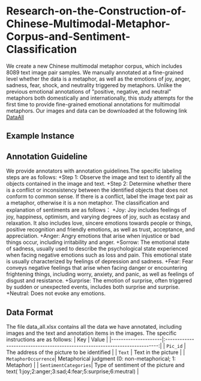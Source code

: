 # Research-on-the-Construction-of-Chinese-Multimodal-Metaphor-Corpus-and-Sentiment-Classification
We create a new Chinese multimodal metaphor corpus, which includes 8089 text image pair samples. 
We manually annotated at a fine-grained level whether the data is a metaphor, as well as the emotions of joy, anger, sadness, fear, shock, and neutrality triggered by metaphors. 
Unlike the previous emotional annotations of "positive, negative, and neutral" metaphors both domestically and internationally, this study attempts for the first time to provide fine-grained emotional annotations for multimodal metaphors.
Our images and data can be downloaded at the following link [DataAll](www.kaggle.com/datasets/liuyuxi718/chinese-multimodal-metaphor-and-sentiment-corpus)

## Example Instance

## Annotation Guideline
We provide annotators with annotation guidelines.The specific labeling steps are as follows:
+Step 1: Observe the image and text to identify all the objects contained in the image and text.
+Step 2: Determine whether there is a conflict or inconsistency between the identified objects that does not conform to common sense. If there is a conflict, label the image text pair as a metaphor, otherwise it is a non metaphor.
The classification and explanation of sentiments are as follows：
+Joy: Joy includes feelings of joy, happiness, optimism, and varying degrees of joy, such as ecstasy and relaxation. It also includes love, sincere emotions towards people or things, positive recognition and friendly emotions, as well as trust, acceptance, and appreciation.
+Anger: Angry emotions that arise when injustice or bad things occur, including irritability and anger.
+Sorrow: The emotional state of sadness, usually used to describe the psychological state experienced when facing negative emotions such as loss and pain. This emotional state is usually characterized by feelings of depression and sadness.
+Fear: Fear conveys negative feelings that arise when facing danger or encountering frightening things, including worry, anxiety, and panic, as well as feelings of disgust and resistance.
+Surprise: The emotion of surprise, often triggered by sudden or unexpected events, includes both surprise and surprise.
+Neutral: Does not evoke any emotions.

## Data Format
The file data_all.xlsx contains all the data we have annotated, including images and the text and annotation items in the images. The specific instructions are as follows:
| Key                 |                                    Value                                    |
|---------------------|:---------------------------------------------------------------------------:|
| `Pic_id`            |                The address of the picture to be identified                  |
| `Text`            |                Text in the picture                  |
| `MetaphorOccurrence`|           Metaphorical judgment (0: non-metaphorical; 1: Metaphor)          |
| `SentimentCategories`|      Type of sentiment of the picture and text( 1:joy;2:anger;3:sad;4:fear;5:surprise;6:meutral)       |
